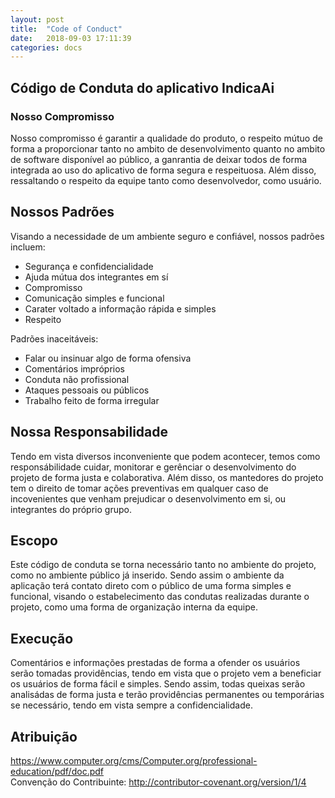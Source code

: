 ```yaml
---
layout: post
title:  "Code of Conduct"
date:   2018-09-03 17:11:39
categories: docs
---
```


<!-- CODIGO-CONDUTA -->

## Código de Conduta do aplicativo IndicaAi

### Nosso Compromisso
Nosso compromisso é garantir a qualidade do produto, o respeito mútuo de forma a proporcionar 
tanto no ambito de desenvolvimento quanto no ambito de software disponível ao público, a ganrantia
de deixar todos de forma integrada ao uso do aplicativo de forma segura e respeituosa. Além disso,
ressaltando o respeito da equipe tanto como desenvolvedor, como usuário.

## Nossos Padrões
Visando a necessidade de um ambiente seguro e confiável, nossos padrões incluem:
* Segurança e confidencialidade 
* Ajuda mútua dos integrantes em sí
* Compromisso
* Comunicação simples e funcional
* Carater voltado a informação rápida e simples
* Respeito

Padrões inaceitáveis:
* Falar ou insinuar algo de forma ofensiva 
* Comentários impróprios
* Conduta não profissional
* Ataques pessoais ou públicos
* Trabalho feito de forma irregular


## Nossa Responsabilidade
Tendo em vista diversos inconveniente que podem acontecer, temos como responsábilidade cuidar, monitorar e gerênciar 
o desenvolvimento do projeto de forma justa e colaborativa. Além disso, os mantedores do projeto tem o direito de tomar ações preventivas 
em qualquer caso de incovenientes que venham prejudicar o desenvolvimento em si, ou integrantes do próprio grupo.

## Escopo
Este código de conduta se torna necessário tanto no ambiente do projeto, como no ambiente público já inserido. Sendo assim 
o ambiente da aplicação terá contato direto com o público de uma forma simples e funcional, visando 
o estabelecimento das condutas realizadas durante o projeto, como uma forma de organização 
interna da equipe.

## Execução
Comentários e informações prestadas de forma a ofender os usuários serão tomadas providências, tendo em vista que o projeto
vem a beneficiar os usuários de forma fácil e simples. Sendo assim, todas queixas serão analisádas de forma justa e terão 
providências permanentes ou temporárias se necessário, tendo em vista sempre a confidencialidade.

## Atribuição
https://www.computer.org/cms/Computer.org/professional-education/pdf/doc.pdf</br>
Convenção do Contribuinte: http://contributor-covenant.org/version/1/4
